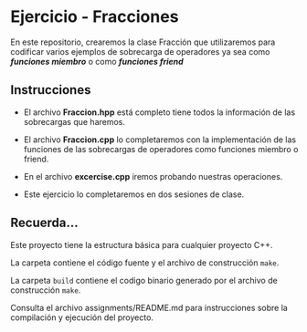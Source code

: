 # Ejercicio - Fracciones

En este repositorio, crearemos la clase Fracción que utilizaremos para codificar varios ejemplos de sobrecarga de operadores ya sea como ***funciones miembro*** o como ***funciones friend***

## Instrucciones 

- El archivo **Fraccion.hpp** está completo tiene todos la información de las sobrecargas que haremos.

- El archivo **Fraccion.cpp** lo completaremos con la implementación de las funciones de las sobrecargas de operadores como funciones miembro o friend.

- En el archivo **excercise.cpp** iremos probando nuestras operaciones.

- Este ejercicio lo completaremos en dos sesiones de clase.

## Recuerda...

Este proyecto tiene la estructura básica para cualquier proyecto C++. 

La carpeta contiene el código fuente y el archivo de construcción ```make```.

La carpeta `build` contiene el codigo binario generado por el archivo de construcción ```make```.

Consulta el archivo assignments/README.md para instrucciones sobre la compilación y ejecución del proyecto.